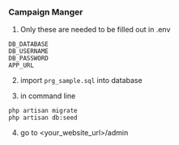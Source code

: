 ### Campaign Manger

1. Only these are needed to be filled out in .env
```
DB_DATABASE
DB_USERNAME
DB_PASSWORD
APP_URL
```

2. import ```prg_sample.sql``` into database

3. in command line 
```
php artisan migrate
php artisan db:seed
```

4. go to <your_website_url>/admin
